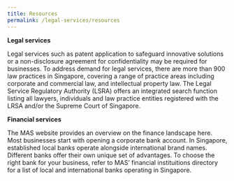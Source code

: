```yaml
---
title: Resources
permalink: /legal-services/resources
---
```


**Legal services**

Legal services such as patent application to safeguard innovative solutions or a non-disclosure agreement for confidentiality may be required for businesses.  To address demand for legal services, there are more than 900 law practices in Singapore, covering a range of practice areas including corporate and commercial law, and intellectual property law. The Legal Service Regulatory Authority (LSRA) offers an integrated search function listing all lawyers, individuals and law practice entities registered with the LRSA and/or the Supreme Court of Singapore. 


**Financial services**

The MAS website provides an overview on the finance landscape here. Most businesses start with opening a corporate bank account.  In Singapore, established local banks operate alongside international brand names. Different banks offer their own unique set of advantages. To choose the right bank for your business, refer to MAS’ financial instituitions directory for a list of local and international banks operating in Singapore. 
